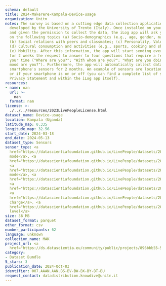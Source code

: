 ```yaml
---
schema: default
title: 2024-Makerere-Kampala-Device-usage
organization: Unitn
notes: The survey is based on a cutting edge data collection application called iLog1,
  developed by the University of Trento (Italy). Once installed on your smartphone
  and given the permission to collect the data, the iLog app will ask you information
  on the following topics (a) Socio-demographics (e.g., age, gender, nationality);
  (b) Social relations with peers and classmates; (c) Personality, Values and Competences;
  (d) Cultural consumption and activities (e.g., sports, cooking and shopping habits);
  (e) Mobility. After this information, the app will start sending every 30 minutes
  for 2 weeks the request to answer to four questions that require a few seconds of
  your time ("Where are you?"; "With whom are you?"; "What are you doing?"; and "What
  mood are you?"). Furthermore, the app will automatically collect data from your
  smartphone's sensors for 2 months. An example of sensors are location, bluetooth
  or if your smartphone is on or off (you can find a complete list of sensors in the
  Privacy Statement and within the iLog app itself).
resources:
- name: nan
  url: >-
    nan
  format: nan
license: >-
  ./../../resources/2023LivePeopleLicense.html
dataset_name: Device-usage
location: Kampala (Uganda)
latitude_map: 0.335
longitude_map: 32.56
start_date: 2024-03-18
end_date: 2024-05-13
dataset_type: Sensors
sensor_type: <a 
  href="https://datascientiafoundation.github.io/LivePeople/datasets/2024-MAK-Kampala-Airplane%20Mode%20Event/">airplane
  mode</a>, <a 
  href="https://datascientiafoundation.github.io/LivePeople/datasets/2024-MAK-Kampala-Doze/">doze</a>,
  <a 
  href="https://datascientiafoundation.github.io/LivePeople/datasets/2024-MAK-Kampala-Ring%20Mode%20Event/">ring
  mode</a>, <a 
  href="https://datascientiafoundation.github.io/LivePeople/datasets/2024-MAK-Kampala-Screen/">screen</a>,
  <a 
  href="https://datascientiafoundation.github.io/LivePeople/datasets/2024-MAK-Kampala-Touch/">touch</a>,
  <a 
  href="https://datascientiafoundation.github.io/LivePeople/datasets/2024-MAK-Kampala-Battery%20Charge%20Event/">battery
  charge</a>, <a 
  href="https://datascientiafoundation.github.io/LivePeople/datasets/2024-MAK-Kampala-Battery%20Monitoring%20Log/">battery
  level</a>
size: 36 MB
dataset_format: parquet
other_format: csv
number_participants: 62
language: unknown
collection_name: MAK
project_url: <a 
  href="https://ds.datascientia.eu/community/public/projects/896bbb55-5ee2-4653-9b43-69cc88633ec10">https://ds.datascientia.eu/community/public/projects/896bbb55-5ee2-4653-9b43-69cc88633ec10</a>
category:
- Dataset Bundle
5_stars: 3
publication_date: 2024-Oct-03
identifier: 007.AAAN.AAN.BS-BV-BW-BX-BY-BT-BU
request_contact: datadistribution.knowdive@unitn.it
---
```

